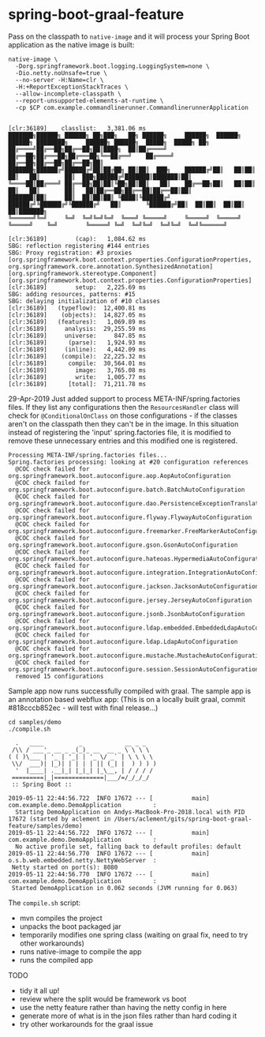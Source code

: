 # spring-boot-graal-feature

Pass on the classpath to `native-image` and it will process your Spring Boot application
as the native image is built:

```
native-image \
  -Dorg.springframework.boot.logging.LoggingSystem=none \
  -Dio.netty.noUnsafe=true \
  --no-server -H:Name=clr \
  -H:+ReportExceptionStackTraces \
  --allow-incomplete-classpath \
  --report-unsupported-elements-at-runtime \
  -cp $CP com.example.commandlinerunner.CommandlinerunnerApplication
```

```

[clr:36189]    classlist:   3,381.06 ms
███████╗██████╗ ██████╗ ██╗███╗   ██╗ ██████╗     ██████╗  ██████╗  ██████╗ ████████╗     ██████╗ ██████╗  █████╗  █████╗ ██╗
██╔════╝██╔══██╗██╔══██╗██║████╗  ██║██╔════╝     ██╔══██╗██╔═══██╗██╔═══██╗╚══██╔══╝    ██╔════╝ ██╔══██╗██╔══██╗██╔══██╗██║
███████╗██████╔╝██████╔╝██║██╔██╗ ██║██║  ███╗    ██████╔╝██║   ██║██║   ██║   ██║       ██║  ███╗██████╔╝███████║███████║██║
╚════██║██╔═══╝ ██╔══██╗██║██║╚██╗██║██║   ██║    ██╔══██╗██║   ██║██║   ██║   ██║       ██║   ██║██╔══██╗██╔══██║██╔══██║██║
███████║██║     ██║  ██║██║██║ ╚████║╚██████╔╝    ██████╔╝╚██████╔╝╚██████╔╝   ██║       ╚██████╔╝██║  ██║██║  ██║██║  ██║███████╗
╚══════╝╚═╝     ╚═╝  ╚═╝╚═╝╚═╝  ╚═══╝ ╚═════╝     ╚═════╝  ╚═════╝  ╚═════╝    ╚═╝        ╚═════╝ ╚═╝  ╚═╝╚═╝  ╚═╝╚═╝  ╚═╝╚══════╝

[clr:36189]        (cap):   1,084.62 ms
SBG: reflection registering #144 entries
SBG: Proxy registration: #3 proxies
[org.springframework.boot.context.properties.ConfigurationProperties, org.springframework.core.annotation.SynthesizedAnnotation]
[org.springframework.stereotype.Component]
[org.springframework.boot.context.properties.ConfigurationProperties]
[clr:36189]        setup:   2,225.69 ms
SBG: adding resources, patterns: #15
SBG: delaying initialization of #10 classes
[clr:36189]   (typeflow):  12,400.81 ms
[clr:36189]    (objects):  14,827.05 ms
[clr:36189]   (features):   1,069.89 ms
[clr:36189]     analysis:  29,255.59 ms
[clr:36189]     universe:     847.85 ms
[clr:36189]      (parse):   1,924.93 ms
[clr:36189]     (inline):   4,442.09 ms
[clr:36189]    (compile):  22,225.32 ms
[clr:36189]      compile:  30,564.01 ms
[clr:36189]        image:   3,765.08 ms
[clr:36189]        write:   1,005.77 ms
[clr:36189]      [total]:  71,211.78 ms
```

29-Apr-2019
Just added support to process META-INF/spring.factories files.  If they list any configurations then the `ResourcesHandler` class will check for `@ConditionalOnClass` on those configurations - if the classes aren't on the classpath then they can't be in the image. In this situation instead of registering the 'input' spring.factories file, it is modified to remove these unnecessary entries and this modified one is registered. 

```
Processing META-INF/spring.factories files...
Spring.factories processing: looking at #20 configuration references
  @COC check failed for org.springframework.boot.autoconfigure.aop.AopAutoConfiguration
  @COC check failed for org.springframework.boot.autoconfigure.batch.BatchAutoConfiguration
  @COC check failed for org.springframework.boot.autoconfigure.dao.PersistenceExceptionTranslationAutoConfiguration
  @COC check failed for org.springframework.boot.autoconfigure.flyway.FlywayAutoConfiguration
  @COC check failed for org.springframework.boot.autoconfigure.freemarker.FreeMarkerAutoConfiguration
  @COC check failed for org.springframework.boot.autoconfigure.gson.GsonAutoConfiguration
  @COC check failed for org.springframework.boot.autoconfigure.hateoas.HypermediaAutoConfiguration
  @COC check failed for org.springframework.boot.autoconfigure.integration.IntegrationAutoConfiguration
  @COC check failed for org.springframework.boot.autoconfigure.jackson.JacksonAutoConfiguration
  @COC check failed for org.springframework.boot.autoconfigure.jersey.JerseyAutoConfiguration
  @COC check failed for org.springframework.boot.autoconfigure.jsonb.JsonbAutoConfiguration
  @COC check failed for org.springframework.boot.autoconfigure.ldap.embedded.EmbeddedLdapAutoConfiguration
  @COC check failed for org.springframework.boot.autoconfigure.ldap.LdapAutoConfiguration
  @COC check failed for org.springframework.boot.autoconfigure.mustache.MustacheAutoConfiguration
  @COC check failed for org.springframework.boot.autoconfigure.session.SessionAutoConfiguration
  removed 15 configurations
```

Sample app now runs successfully compiled with graal. The sample app is an annotation based webflux app:
(This is on a locally built graal, commit #818cccb852ec - will test with final release...)

```
cd samples/demo
./compile.sh

  .   ____          _            __ _ _
 /\\ / ___'_ __ _ _(_)_ __  __ _ \ \ \ \
( ( )\___ | '_ | '_| | '_ \/ _` | \ \ \ \
 \\/  ___)| |_)| | | | | || (_| |  ) ) ) )
  '  |____| .__|_| |_|_| |_\__, | / / / /
 =========|_|==============|___/=/_/_/_/
 :: Spring Boot ::

2019-05-11 22:44:56.722  INFO 17672 --- [           main] com.example.demo.DemoApplication         :
  Starting DemoApplication on Andys-MacBook-Pro-2018.local with PID 17672 (started by aclement in /Users/aclement/gits/spring-boot-graal-feature/samples/demo)
2019-05-11 22:44:56.722  INFO 17672 --- [           main] com.example.demo.DemoApplication         :
  No active profile set, falling back to default profiles: default
2019-05-11 22:44:56.770  INFO 17672 --- [           main] o.s.b.web.embedded.netty.NettyWebServer  : 
 Netty started on port(s): 8080
2019-05-11 22:44:56.770  INFO 17672 --- [           main] com.example.demo.DemoApplication         : 
 Started DemoApplication in 0.062 seconds (JVM running for 0.063)
```

The `compile.sh` script:

- mvn compiles the project
- unpacks the boot packaged jar
- temporarily modifies one spring class (waiting on graal fix, need to try other workarounds)
- runs native-image to compile the app
- runs the compiled app


TODO

- tidy it all up!
- review where the split would be framework vs boot
- use the netty feature rather than having the netty config in here
- generate more of what is in the json files rather than hard coding it
- try other workarounds for the graal issue
